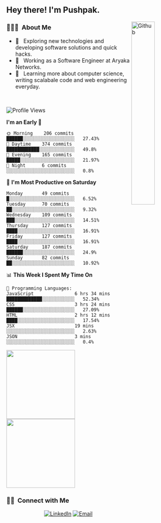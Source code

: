 <h2> Hey there! I'm Pushpak.</h2>

<img width="35%" align="right" alt="Github" src="https://user-images.githubusercontent.com/48678280/88862734-4903af80-d201-11ea-968b-9c939d88a37c.gif" />

<h3> 👨🏻‍💻 &nbsp;About Me </h3>

- 🤔 &nbsp; Exploring new technologies and developing software solutions and quick hacks.
- 💼 &nbsp; Working as a Software Engineer at Aryaka Networks.
- 🌱 &nbsp; Learning more about computer science, writing scalabale code and web engineering everyday.

<!-- <h3> 🛠 &nbsp;Tech Stack</h3> -->

<!-- - 🌐 &nbsp;
  ![JavaScript](https://img.shields.io/badge/-JavaScript-333333?style=flat&logo=javascript)
  ![React](https://img.shields.io/badge/-React-333333?style=flat&logo=react)
  ![Vue](https://img.shields.io/badge/-Vue-333333?style=flat&logo=vue,js)
  ![Node.js](https://img.shields.io/badge/-Node.js-333333?style=flat&logo=node.js) -->
  
<!-- - 💻 &nbsp;
  ![Java](https://img.shields.io/badge/-Java-333333?style=flat&logo=Java&logoColor=007396)
- 🛢 &nbsp;
  ![MySQL](https://img.shields.io/badge/-MySQL-333333?style=flat&logo=mysql)
- ⚙️ &nbsp;
  ![Git](https://img.shields.io/badge/-Git-333333?style=flat&logo=git)
- 🔧 &nbsp;
  ![Visual Studio Code](https://img.shields.io/badge/-Visual%20Studio%20Code-333333?style=flat&logo=visual-studio-code&logoColor=007ACC)
  ![Eclipse](https://img.shields.io/badge/-Eclipse-333333?style=flat&logo=eclipse-ide&logoColor=2C2255) -->

<br/>

<!--START_SECTION:waka-->
![Profile Views](http://img.shields.io/badge/Profile%20Views-3-blue)

**I'm an Early 🐤** 

```text
🌞 Morning    206 commits    ██████░░░░░░░░░░░░░░░░░░░   27.43% 
🌆 Daytime    374 commits    ████████████░░░░░░░░░░░░░   49.8% 
🌃 Evening    165 commits    █████░░░░░░░░░░░░░░░░░░░░   21.97% 
🌙 Night      6 commits      ░░░░░░░░░░░░░░░░░░░░░░░░░   0.8%

```
📅 **I'm Most Productive on Saturday** 

```text
Monday       49 commits     █░░░░░░░░░░░░░░░░░░░░░░░░   6.52% 
Tuesday      70 commits     ██░░░░░░░░░░░░░░░░░░░░░░░   9.32% 
Wednesday    109 commits    ███░░░░░░░░░░░░░░░░░░░░░░   14.51% 
Thursday     127 commits    ████░░░░░░░░░░░░░░░░░░░░░   16.91% 
Friday       127 commits    ████░░░░░░░░░░░░░░░░░░░░░   16.91% 
Saturday     187 commits    ██████░░░░░░░░░░░░░░░░░░░   24.9% 
Sunday       82 commits     ██░░░░░░░░░░░░░░░░░░░░░░░   10.92%

```


📊 **This Week I Spent My Time On** 

```text
💬 Programming Languages: 
JavaScript               6 hrs 34 mins       █████████████░░░░░░░░░░░░   52.34% 
CSS                      3 hrs 24 mins       ██████░░░░░░░░░░░░░░░░░░░   27.09% 
HTML                     2 hrs 12 mins       ████░░░░░░░░░░░░░░░░░░░░░   17.54% 
JSX                      19 mins             ░░░░░░░░░░░░░░░░░░░░░░░░░   2.63% 
JSON                     3 mins              ░░░░░░░░░░░░░░░░░░░░░░░░░   0.4%

```


<!--END_SECTION:waka-->


<a href="https://github.com/PushpakB3096">
  <img height="180em" src="https://github-readme-stats.vercel.app/api?username=PushpakB3096&show_icons=true&theme=merko" />
  <img height="180em" src="https://github-readme-stats.vercel.app/api/top-langs/?username=PushpakB3096&theme=merko&layout=compact" />
</a>

<br/>

<h3> 🤝🏻 &nbsp;Connect with Me </h3>

<p align="center">
<!-- <a href="https://www.adityavsingh.com/"><img alt="Website" src="https://img.shields.io/badge/Website-www.adityavsingh.com-blue?style=flat-square&logo=google-chrome"></a> -->
<a href="https://www.linkedin.com/in/pushpak-bhattacharya/"><img alt="LinkedIn" src="https://img.shields.io/badge/LinkedIn-Pushpak%20Bhattacharya-blue?style=flat-square&logo=linkedin"></a>
<a href="mailto:rtpushpak@gmail.com"><img alt="Email" src="https://img.shields.io/badge/Email-rtpushpak@gmail.com-blue?style=flat-square&logo=gmail"></a>
</p>
